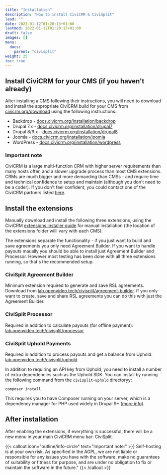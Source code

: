 ```yaml
---
title: "Installation"
description: "How to install CiviCRM & CiviSplit"
lead: ""
date: 2022-01-12T01:20:13+01:00
lastmod: 2022-01-12T01:20:13+01:00
draft: false
images: []
menu:
  docs:
    parent: "civisplit"
weight: 25
toc: true
---
```


## Install CiviCRM for your CMS (if you haven't already)
After installing a CMS following their instructions, you will need to download and install the appropriate CiviCRM build for your CMS from [civicrm.org/download](https://civicrm.org/download) using the following instructions:
- Backdrop - [docs.civicrm.org/installation/backdrop](https://docs.civicrm.org/installation/en/latest/backdrop/)
- Drupal 7.x - [docs.civicrm.org/installation/drupal7](https://docs.civicrm.org/installation/en/latest/drupal7/)
- Drupal 8/9.x - [docs.civicrm.org/installation/drupal8](https://docs.civicrm.org/installation/en/latest/drupal8/)
- Joomla - [docs.civicrm.org/installation/joomla](https://docs.civicrm.org/installation/en/latest/joomla/)
- WordPress - [docs.civicrm.org/installation/wordpress](https://docs.civicrm.org/installation/en/latest/wordpress/)

### Important note
CiviCRM is a large multi-function CRM with higher server requirements than many hosts offer, and a slower upgrade process than most CMS extensions. CRMs are much bigger and more demanding than CMSs - and require time and technical confidence to setup and maintain (although you don't need to be a coder). If you don't feel confident, you could contact one of the CiviCRM partners listed [here](https://civicrm.org/experts).

## Install the extensions
Manually download and install the following three extensions, using the CiviCRM [extensions installer guide](https://docs.civicrm.org/sysadmin/en/latest/customize/extensions/#installing-a-new-extension) for manual installation (the location of the extensions folder willl vary with each CMS).

The extensions separate the functionality - if you just want to build and save agreements you only need Agreement Builder. If you want to handle payouts maually you should be able to install just Agreement Builder and Processor. However most testing has been done with all three extensions running, so that's the recommended setup.

### CiviSplit Agreement Builder
Minimum extension required to generate and save RSL agreements. Download from [lab.openvideo.tech/civisplit/agreement-builder](https://lab.openvideo.tech/civisplit/agreement-builder). If you only want to create, save and share RSL agreements you can do this with just the Agreement Builder.

### CiviSplit Processor
Required in addition to calculate payouts (for offline payment): [lab.openvideo.tech/civisplit/processor](https://lab.openvideo.tech/civisplit/processor)

### CiviSplit Uphold Payments
Required in addition to process payouts and get a balance from Uphold: [lab.openvideo.tech/civisplit/uphold](https://lab.openvideo.tech/civisplit/uphold).

In addition to requiring an API key from Uphold, you need to install a number of extra dependencies such as the Uphold SDK. You can install by running the following command from the `civisplit-uphold` directoryy:

  `composer install`

This requires you to have Composer running on your server, which is a dependency manager for PHP used widely in Drupal 9+ ([more info](https://getcomposer.org/)).

## After installation

After enabling the extensions, if everything is successful, there will be a new menu in your main CiviCRM menu bar: CiviSplit.

{{< callout icon="outline/info-circle" text="Important note:" >}}
Self-hosting is at your own risk. As specified in the AGPL, we are not liable or responsible for any issues you have with the software, make no guarantees of suitability or fitness for purpose, and are under no obligation to fix or maintain the software in the future."
{{< /callout >}}
